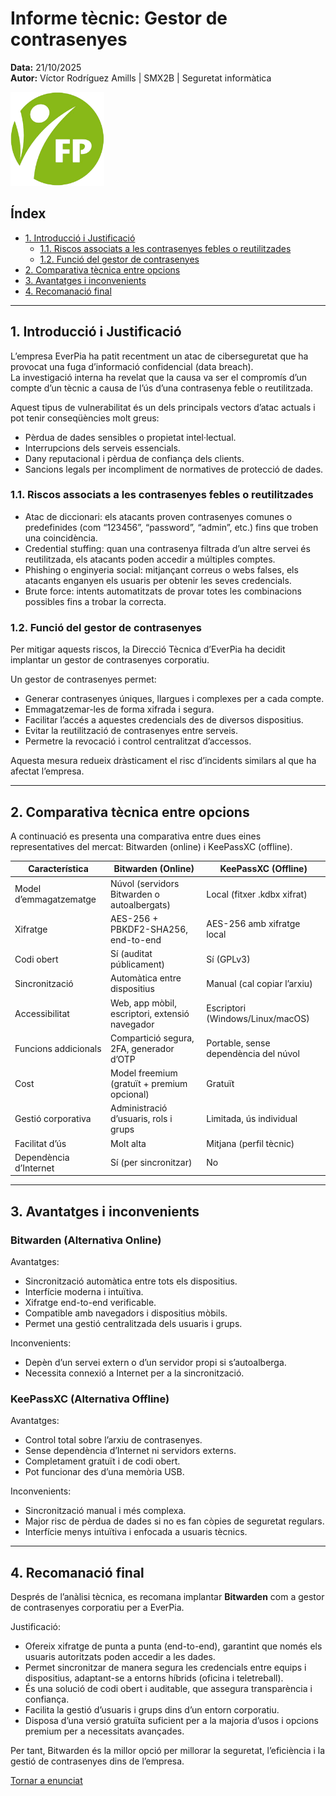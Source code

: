 # Informe tècnic: Gestor de contrasenyes
**Data:** 21/10/2025  
**Autor:** Víctor Rodríguez Amills | SMX2B | Seguretat informàtica  

<img src="img/logo_fp.png" alt="Logo de FP de Escola Pia Santa Anna" width="150">

## Índex
- [1. Introducció i Justificació](#1-introducció-i-justificació)  
  - [1.1. Riscos associats a les contrasenyes febles o reutilitzades](#11-riscos-associats-a-les-contrasenyes-febles-o-reutilitzades)  
  - [1.2. Funció del gestor de contrasenyes](#12-funció-del-gestor-de-contrasenyes)  
- [2. Comparativa tècnica entre opcions](#2-comparativa-tècnica-entre-opcions)  
- [3. Avantatges i inconvenients](#3-avantatges-i-inconvenients)  
- [4. Recomanació final](#4-recomanació-final)

---

## 1. Introducció i Justificació

L’empresa EverPia ha patit recentment un atac de ciberseguretat que ha provocat una fuga d’informació confidencial (data breach).  
La investigació interna ha revelat que la causa va ser el compromís d’un compte d’un tècnic a causa de l’ús d’una contrasenya feble o reutilitzada.

Aquest tipus de vulnerabilitat és un dels principals vectors d’atac actuals i pot tenir conseqüències molt greus:
- Pèrdua de dades sensibles o propietat intel·lectual.
- Interrupcions dels serveis essencials.
- Dany reputacional i pèrdua de confiança dels clients.
- Sancions legals per incompliment de normatives de protecció de dades.

### 1.1. Riscos associats a les contrasenyes febles o reutilitzades
- Atac de diccionari: els atacants proven contrasenyes comunes o predefinides (com “123456”, “password”, “admin”, etc.) fins que troben una coincidència.
- Credential stuffing: quan una contrasenya filtrada d’un altre servei és reutilitzada, els atacants poden accedir a múltiples comptes.
- Phishing o enginyeria social: mitjançant correus o webs falses, els atacants enganyen els usuaris per obtenir les seves credencials.
- Brute force: intents automatitzats de provar totes les combinacions possibles fins a trobar la correcta.

### 1.2. Funció del gestor de contrasenyes
Per mitigar aquests riscos, la Direcció Tècnica d’EverPia ha decidit implantar un gestor de contrasenyes corporatiu.

Un gestor de contrasenyes permet:
- Generar contrasenyes úniques, llargues i complexes per a cada compte.
- Emmagatzemar-les de forma xifrada i segura.
- Facilitar l’accés a aquestes credencials des de diversos dispositius.
- Evitar la reutilització de contrasenyes entre serveis.
- Permetre la revocació i control centralitzat d’accessos.

Aquesta mesura redueix dràsticament el risc d’incidents similars al que ha afectat l’empresa.

---

## 2. Comparativa tècnica entre opcions

A continuació es presenta una comparativa entre dues eines representatives del mercat: Bitwarden (online) i KeePassXC (offline).

| Característica          | Bitwarden (Online)                                            | KeePassXC (Offline)                          |
|-------------------------|---------------------------------------------------------------|----------------------------------------------|
| Model d’emmagatzematge  | Núvol (servidors Bitwarden o autoalbergats)                   | Local (fitxer .kdbx xifrat)                  |
| Xifratge                | AES-256 + PBKDF2-SHA256, end-to-end                           | AES-256 amb xifratge local                   |
| Codi obert              | Sí (auditat públicament)                                      | Sí (GPLv3)                                   |
| Sincronització          | Automàtica entre dispositius                                  | Manual (cal copiar l’arxiu)                  |
| Accessibilitat          | Web, app mòbil, escriptori, extensió navegador                | Escriptori (Windows/Linux/macOS)             |
| Funcions addicionals    | Compartició segura, 2FA, generador d’OTP                      | Portable, sense dependència del núvol        |
| Cost                    | Model freemium (gratuït + premium opcional)                   | Gratuït                                      |
| Gestió corporativa      | Administració d’usuaris, rols i grups                         | Limitada, ús individual                      |
| Facilitat d’ús          | Molt alta                                                     | Mitjana (perfil tècnic)                      |
| Dependència d’Internet  | Sí (per sincronitzar)                                         | No                                           |

---

## 3. Avantatges i inconvenients

### Bitwarden (Alternativa Online)
Avantatges:
- Sincronització automàtica entre tots els dispositius.
- Interfície moderna i intuïtiva.
- Xifratge end-to-end verificable.
- Compatible amb navegadors i dispositius mòbils.
- Permet una gestió centralitzada dels usuaris i grups.

Inconvenients:
- Depèn d’un servei extern o d’un servidor propi si s’autoalberga.
- Necessita connexió a Internet per a la sincronització.

### KeePassXC (Alternativa Offline)
Avantatges:
- Control total sobre l’arxiu de contrasenyes.
- Sense dependència d’Internet ni servidors externs.
- Completament gratuït i de codi obert.
- Pot funcionar des d’una memòria USB.

Inconvenients:
- Sincronització manual i més complexa.
- Major risc de pèrdua de dades si no es fan còpies de seguretat regulars.
- Interfície menys intuïtiva i enfocada a usuaris tècnics.

---

## 4. Recomanació final

Després de l’anàlisi tècnica, es recomana implantar **Bitwarden** com a gestor de contrasenyes corporatiu per a EverPia.

Justificació:
- Ofereix xifratge de punta a punta (end-to-end), garantint que només els usuaris autoritzats poden accedir a les dades.
- Permet sincronitzar de manera segura les credencials entre equips i dispositius, adaptant-se a entorns híbrids (oficina i teletreball).
- És una solució de codi obert i auditable, que assegura transparència i confiança.
- Facilita la gestió d’usuaris i grups dins d’un entorn corporatiu.
- Disposa d’una versió gratuïta suficient per a la majoria d’usos i opcions premium per a necessitats avançades.

Per tant, Bitwarden és la millor opció per millorar la seguretat, l’eficiència i la gestió de contrasenyes dins de l’empresa.

[Tornar a enunciat](README.md)
